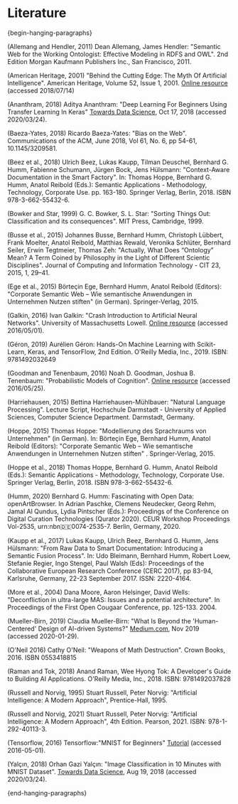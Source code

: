 # Literature

{begin-hanging-paragraphs}

(Allemang and Hendler, 2011)
Dean Allemang, James Hendler: "Semantic Web for the Working Ontologist: Effective Modeling in RDFS and OWL". 2nd Edition Morgan Kaufmann Publishers Inc., San Francisco, 2011.

(American Heritage, 2001) "Behind the Cutting Edge: The Myth Of Artificial Intelligence". American Heritage, Volume 52, Issue 1, 2001. [Online resource](https://www.americanheritage.com/content/myth-artificial-intelligence) (accessed 2018/07/14)

(Ananthram, 2018) Aditya Ananthram: "Deep Learning For Beginners Using Transfer Learning In Keras" [Towards Data Science](https://towardsdatascience.com/keras-transfer-learning-for-beginners-6c9b8b7143e), Oct 17, 2018 (accessed 2020/03/24).

(Baeza-Yates, 2018) Ricardo Baeza-Yates: "Bias on the Web". Communications of the ACM, June 2018, Vol 61, No. 6, pp 54-61, 10.1145/3209581. 

(Beez et al., 2018) Ulrich Beez, Lukas Kaupp, Tilman Deuschel, Bernhard G. Humm, Fabienne Schumann, Jürgen Bock, Jens Hülsmann: "Context-Aware Documentation in the Smart Factory". In: Thomas Hoppe, Bernhard G. Humm, Anatol Reibold (Eds.): Semantic Applications - Methodology, Technology, Corporate Use. pp. 163-180. Springer Verlag, Berlin, 2018. ISBN 978-3-662-55432-6.

(Bowker and Star, 1999) G. C. Bowker,  S. L. Star: "Sorting Things Out: Classification and its consequences". MIT Press, Cambridge, 1999. 

(Busse et al., 2015)
Johannes Busse, Bernhard Humm, Christoph Lübbert, Frank Moelter, Anatol Reibold, Matthias Rewald, Veronika Schlüter, Bernhard Seiler, Erwin Tegtmeier, Thomas Zeh: "Actually, What Does “Ontology” Mean? A Term Coined by Philosophy in the Light of Different Scientic Disciplines". Journal of Computing and Information Technology - CIT 23, 2015, 1, 29–41.

(Ege et al., 2015)
Börteçin Ege, Bernhard Humm, Anatol Reibold (Editors): "Corporate Semantic Web – Wie semantische Anwendungen in Unternehmen Nutzen stiften" (in German). Springer-Verlag, 2015.

(Galkin, 2016)
Ivan Galkin: "Crash Introduction to Artificial Neural Networks".  University of Massachusetts Lowell. [Online resource](http://ulcar.uml.edu/~iag/CS/Intro-to-ANN.html) (accessed 2016/05/01).

(Géron, 2019) Aurélien Géron: Hands-On Machine Learning with Scikit-Learn, Keras, and TensorFlow, 2nd Edition. O'Reilly Media, Inc., 2019. ISBN: 9781492032649

(Goodman and Tenenbaum, 2016)
Noah D. Goodman, Joshua B. Tenenbaum: "Probabilistic Models of Cognition".  [Online resource](https://probmods.org/) (accessed 2016/05/25).

(Harriehausen, 2015)
Bettina Harriehausen-Mühlbauer: "Natural Language Processing". Lecture Script, Hochschule Darmstadt - University of Applied Sciences, Computer Science Department. Darmstadt, Germany.

(Hoppe, 2015)
Thomas Hoppe: "Modellierung des Sprachraums von Unternehmen" (in German). In: Börteçin Ege, Bernhard Humm, Anatol Reibold (Editors): "Corporate Semantic Web – Wie semantische Anwendungen in Unternehmen Nutzen stiften" . Springer-Verlag, 2015. 

(Hoppe et al., 2018) Thomas Hoppe, Bernhard G. Humm, Anatol Reibold (Eds.): Semantic Applications - Methodology, Technology, Corporate Use.  Springer Verlag, Berlin, 2018. ISBN 978-3-662-55432-6. 

(Humm, 2020) Bernhard G. Humm: Fascinating with Open Data: openArtBrowser. In Adrian Paschke, Clemens Neudecker, Georg Rehm, Jamal Al Qundus, Lydia Pintscher (Eds.): Proceedings of the Conference on Digital Curation Technologies (Qurator 2020). CEUR Workshop Proceedings Vol-2535, urn:nbn:de:0074-2535-7. Berlin, Germany, 2020.

(Kaupp et al., 2017) Lukas Kaupp, Ulrich Beez, Bernhard G. Humm, Jens Hülsmann: "From Raw Data to Smart Documentation: Introducing a Semantic Fusion Process". In: Udo Bleimann, Bernhard Humm, Robert Loew, Stefanie Regier, Ingo Stengel, Paul Walsh (Eds): Proceedings of the Collaborative European Research Conference (CERC 2017), pp 83-94, Karlsruhe, Germany, 22-23 September 2017. ISSN: 2220-4164.

(More et al., 2004)
Dana Moore, Aaron Helsinger, David Wells: "Deconfliction in ultra-large MAS: Issues and a potential architecture". In Proceedings of the First Open Cougaar Conference, pp. 125-133. 2004.

(Mueller-Birn, 2019)
Claudia Mueller-Birn: "What Is Beyond the 'Human-Centered' Design of AI-driven
Systems?" [Medium.com](https://medium.com/@clmb/what-is-beyond-the-human-centered-design-of-ai-driven-systems-10f90beb9574), Nov 2019 (accessed 2020-01-29). 

(O'Neil 2016) Cathy O'Neil: "Weapons of Math Destruction". Crown Books, 2016. ISBN 0553418815

(Raman and Tok, 2018) Anand Raman, Wee Hyong Tok: A Developer's Guide to Building AI Applications.  O'Reilly Media, Inc., 2018. ISBN: 9781492037828

(Russell and Norvig,  1995)
Stuart Russell, Peter Norvig: "Artificial Intelligence: A Modern Approach", Prentice-Hall, 1995.

(Russell and Norvig, 2021)
Stuart Russell, Peter Norvig: "Artificial Intelligence: A Modern Approach", 4th Edition. Pearson, 2021. ISBN: 978-1-292-40113-3.

(Tensorflow, 2016)
Tensorflow:"MNIST for Beginners" [Tutorial](https://www.tensorflow.org/versions/r1.0/get_started/mnist/beginners) (accessed 2016-05-01).



(Yalçın, 2018)
Orhan Gazi Yalçın: "Image Classification in 10 Minutes with MNIST Dataset". [Towards Data Science](https://towardsdatascience.com/image-classification-in-10-minutes-with-mnist-dataset-54c35b77a38d), Aug 19, 2018 (accessed 2020/03/24). 

{end-hanging-paragraphs}
